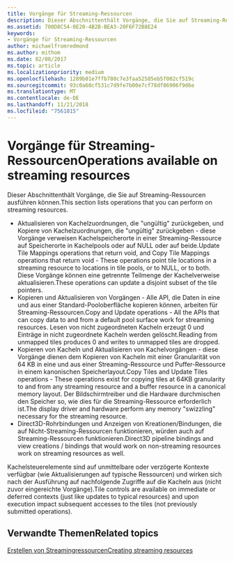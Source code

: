 ```yaml
---
title: Vorgänge für Streaming-Ressourcen
description: Dieser Abschnittenthält Vorgänge, die Sie auf Streaming-Ressourcen ausführen können.
ms.assetid: 700D8C54-0E20-4B2B-BEA3-20F6F72B8E24
keywords:
- Vorgänge für Streaming-Ressourcen
author: michaelfromredmond
ms.author: mithom
ms.date: 02/08/2017
ms.topic: article
ms.localizationpriority: medium
ms.openlocfilehash: 1289b01e7ffb780c7e3faa52585eb5f002cf519c
ms.sourcegitcommit: 93c0a60cf531c7d9fe7b00e7cf78df86906f9d6e
ms.translationtype: MT
ms.contentlocale: de-DE
ms.lasthandoff: 11/21/2018
ms.locfileid: "7561015"
---
```

# <a name="operations-available-on-streaming-resources"></a><span data-ttu-id="79020-104">Vorgänge für Streaming-Ressourcen</span><span class="sxs-lookup"><span data-stu-id="79020-104">Operations available on streaming resources</span></span>


<span data-ttu-id="79020-105">Dieser Abschnittenthält Vorgänge, die Sie auf Streaming-Ressourcen ausführen können.</span><span class="sxs-lookup"><span data-stu-id="79020-105">This section lists operations that you can perform on streaming resources.</span></span>

-   <span data-ttu-id="79020-106">Aktualisieren von Kachelzuordnungen, die "ungültig" zurückgeben, und Kopiere von Kachelzuordnungen, die "ungültig" zurückgeben - diese Vorgänge verweisen Kachelspeicherorte in einer Streaming-Ressource auf Speicherorte in Kachelpools oder auf NULL oder auf beide.</span><span class="sxs-lookup"><span data-stu-id="79020-106">Update Tile Mappings operations that return void, and Copy Tile Mappings operations that return void - These operations point tile locations in a streaming resource to locations in tile pools, or to NULL, or to both.</span></span> <span data-ttu-id="79020-107">Diese Vorgänge können eine getrennte Teilmenge der Kachelverweise aktualisieren.</span><span class="sxs-lookup"><span data-stu-id="79020-107">These operations can update a disjoint subset of the tile pointers.</span></span>
-   <span data-ttu-id="79020-108">Kopieren und Aktualisieren von Vorgängen - Alle API, die Daten in eine und aus einer Standard-Pooloberfläche kopieren können, arbeiten für Streaming-Ressourcen.</span><span class="sxs-lookup"><span data-stu-id="79020-108">Copy and Update operations - All the APIs that can copy data to and from a default pool surface work for streaming resources.</span></span> <span data-ttu-id="79020-109">Lesen von nicht zugeordneten Kacheln erzeugt 0 und Einträge in nicht zugeordnete Kacheln werden gelöscht.</span><span class="sxs-lookup"><span data-stu-id="79020-109">Reading from unmapped tiles produces 0 and writes to unmapped tiles are dropped.</span></span>
-   <span data-ttu-id="79020-110">Kopieren von Kacheln und Aktualisieren von Kachelvorgängen - diese Vorgänge dienen dem Kopieren von Kacheln mit einer Granularität von 64 KB in eine und aus einer Streaming-Ressource und Puffer-Ressource in einem kanonischen Speicherlayout.</span><span class="sxs-lookup"><span data-stu-id="79020-110">Copy Tiles and Update Tiles operations - These operations exist for copying tiles at 64KB granularity to and from any streaming resource and a buffer resource in a canonical memory layout.</span></span> <span data-ttu-id="79020-111">Der Bildschirmtreiber und die Hardware durchmischen den Speicher so, wie dies für die Streaming-Ressource erforderlich ist.</span><span class="sxs-lookup"><span data-stu-id="79020-111">The display driver and hardware perform any memory "swizzling" necessary for the streaming resource.</span></span>
-   <span data-ttu-id="79020-112">Direct3D-Rohrbindungen und Anzeigen von Kreationen/Bindungen, die auf Nicht-Streaming-Ressourcen funktionieren, würden auch auf Streaming-Ressourcen funktionieren.</span><span class="sxs-lookup"><span data-stu-id="79020-112">Direct3D pipeline bindings and view creations / bindings that would work on non-streaming resources work on streaming resources as well.</span></span>

<span data-ttu-id="79020-113">Kachelsteuerelemente sind auf unmittelbare oder verzögerte Kontexte verfügbar (wie Aktualisierungen auf typische Ressourcen) und wirken sich nach der Ausführung auf nachfolgende Zugriffe auf die Kacheln aus (nicht zuvor eingereichte Vorgänge).</span><span class="sxs-lookup"><span data-stu-id="79020-113">Tile controls are available on immediate or deferred contexts (just like updates to typical resources) and upon execution impact subsequent accesses to the tiles (not previously submitted operations).</span></span>

## <a name="span-idrelated-topicsspanrelated-topics"></a><span data-ttu-id="79020-114"><span id="related-topics"></span>Verwandte Themen</span><span class="sxs-lookup"><span data-stu-id="79020-114"><span id="related-topics"></span>Related topics</span></span>


[<span data-ttu-id="79020-115">Erstellen von Streamingressourcen</span><span class="sxs-lookup"><span data-stu-id="79020-115">Creating streaming resources</span></span>](creating-streaming-resources.md)

 

 




